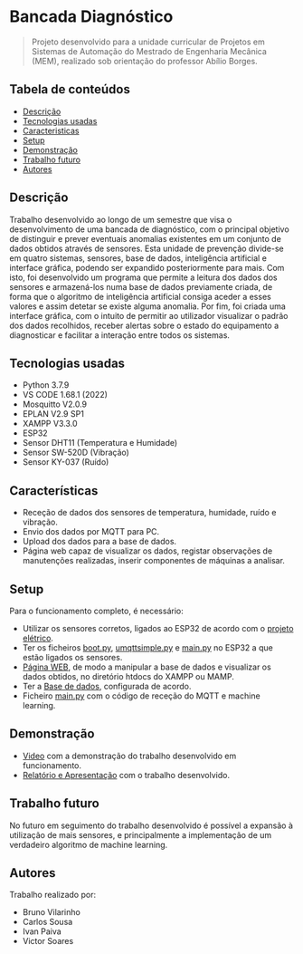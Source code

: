 # Bancada Diagnóstico
> Projeto desenvolvido para a unidade curricular de Projetos em Sistemas de Automação do Mestrado de Engenharia Mecânica (MEM), realizado sob orientação do professor Abílio Borges. 


## Tabela de conteúdos
* [Descrição](#Descrição)
* [Tecnologias usadas](#tecnologias-usadas)
* [Caracteristicas](#Caracteristicas)
* [Setup](#setup)
* [Demonstração](#demonstração)
* [Trabalho futuro](#Trabalho-futuro)
* [Autores](#autores)




## Descrição
Trabalho desenvolvido ao longo
de um semestre que visa o desenvolvimento de uma bancada de diagnóstico,
com o principal objetivo de distinguir e prever eventuais anomalias existentes em um conjunto de dados obtidos através de sensores. Esta unidade
de prevenção divide-se em quatro sistemas, sensores, base de dados, inteligência artificial e interface gráfica, podendo ser expandido posteriormente
para mais. Com isto, foi desenvolvido um programa que permite a leitura
dos dados dos sensores e armazená-los numa base de dados previamente
criada, de forma que o algoritmo de inteligência artificial consiga aceder a
esses valores e assim detetar se existe alguma anomalia. Por fim, foi criada
uma interface gráfica, com o intuito de permitir ao utilizador visualizar o
padrão dos dados recolhidos, receber alertas sobre o estado do equipamento
a diagnosticar e facilitar a interação entre todos os sistemas.



## Tecnologias usadas
- Python 3.7.9
- VS CODE 1.68.1 (2022)
- Mosquitto V2.0.9
- EPLAN V2.9 SP1
- XAMPP V3.3.0
- ESP32
- Sensor DHT11 (Temperatura e Humidade)
- Sensor SW-520D (Vibração)
- Sensor KY-037 (Ruído)



## Características
- Receção de dados dos sensores de temperatura, humidade, ruído e vibração.
- Envio dos dados por MQTT para PC.
- Upload dos dados para a base de dados.
- Página web capaz de visualizar os dados, registar observações de manutenções realizadas, inserir componentes de máquinas a analisar.


## Setup
Para o funcionamento completo, é necessário:
- Utilizar os sensores corretos, ligados ao ESP32 de acordo com o [projeto elétrico](https://github.com/bvilarinho/PSA_Bancada/tree/main/Esquema%20Elétrico).
- Ter os ficheiros [boot.py](https://github.com/bvilarinho/PSA_Bancada/blob/main/ESP/boot.py), [umqttsimple.py](https://github.com/bvilarinho/PSA_Bancada/blob/main/ESP/umqttsimple.py) e [main.py](https://github.com/bvilarinho/PSA_Bancada/blob/main/ESP/main.py) no ESP32 a que estão ligados os sensores.
- [Página WEB](https://github.com/bvilarinho/PSA_Bancada/tree/main/WEB), de modo a manipular a base de dados e visualizar os dados obtidos, no diretório htdocs do XAMPP ou MAMP.
- Ter a [Base de dados](https://github.com/bvilarinho/PSA_Bancada/tree/main/DataBase_PSA), configurada de acordo.
- Ficheiro [main.py](https://github.com/bvilarinho/PSA_Bancada/tree/main/PYTHON) com o código de receção do MQTT e machine learning.

## Demonstração
- [Video](https://github.com/bvilarinho/PSA_Bancada/tree/main/Demonstração) com a demonstração do trabalho desenvolvido em funcionamento.
- [Relatório e Apresentação](https://github.com/bvilarinho/PSA_Bancada/tree/main/Apresentação%20e%20Relatório) com o trabalho desenvolvido.

## Trabalho futuro
No futuro em seguimento do trabalho desenvolvido é possível a expansão à utilização de mais sensores, e principalmente a implementação de um verdadeiro algoritmo de machine learning.

## Autores
Trabalho realizado por:
- Bruno Vilarinho
- Carlos Sousa
- Ivan Paiva
- Victor Soares
